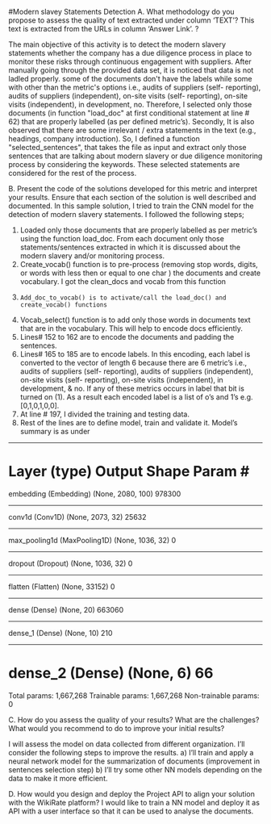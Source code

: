 #Modern slavey Statements Detection 
A. What methodology do you propose to assess the quality of text extracted under
column ‘TEXT’? This text is extracted from the URLs in column ‘Answer Link’. ?

The main objective of this activity is to detect the modern slavery statements whether the company has a due diligence process in place to monitor these risks through continuous engagement with suppliers.
After manually going through the provided data set, it is noticed that data is not ladled properly. some of the documents don't have the labels while some with other than the metric's options i.e., audits of suppliers (self- reporting), audits of suppliers (independent), on-site visits (self- reporting), on-site visits (independent), in development, no. Therefore, I selected only those documents (in function "load_doc" at first conditional statement at line # 62) that are properly labelled (as per defined metric’s).
Secondly, It is also observed that there are some irrelevant / extra statements in the text (e.g., headings, company introduction). So, I defined a function "selected_sentences", that takes the file as input and extract only those sentences that are talking about modern slavery or due diligence monitoring process by considering the keywords. These selected statements are considered for the rest of the process.

B. Present the code of the solutions developed for this metric and interpret your results. Ensure that each section of the solution is well described and documented.
In this sample solution, I tried to train the CNN model for the detection of modern slavery statements. I followed the following steps;
  1.	Loaded only those documents that are properly labelled as per metric’s using the function load_doc. From each document only those statements/sentences extracted in which it is discussed about the modern slavery and/or monitoring process. 
  2.	Create_vocab() function is to pre-process (removing stop words, digits, or words with less then or equal to one char ) the documents and create vocabulary. I got the clean_docs and vocab from this function
  3.	 Add_doc_to_vocab() is to activate/call the load_doc() and create_vocab() functions
  4.	Vocab_select() function is to add only those words in documents text that are in the vocabulary. This will help to encode docs efficiently.
  5.	Lines# 152 to 162 are to encode the documents and padding the sentences.
  6.	Lines# 165 to 185 are to encode labels. In this encoding, each label is converted to the vector of length 6 because there are 6 metric’s i.e., audits of suppliers (self- reporting), audits of suppliers (independent), on-site visits (self- reporting), on-site visits (independent), in development, & no. If any of these metrics occurs in label that bit is turned on (1). As a result each encoded label is a list of o’s and 1’s e.g. [0,1,0,1,0,0].
  7.	At line # 197, I divided the training and testing data.
  8.	Rest of the lines are to define model, train and validate it. Model’s summary is as under



_________________________________________________________________
Layer (type)                 Output Shape              Param #
================================================================
embedding (Embedding)        (None, 2080, 100)         978300
_________________________________________________________________
conv1d (Conv1D)              (None, 2073, 32)          25632
_________________________________________________________________
max_pooling1d (MaxPooling1D) (None, 1036, 32)          0
_________________________________________________________________
dropout (Dropout)            (None, 1036, 32)          0
_________________________________________________________________
flatten (Flatten)            (None, 33152)             0
_________________________________________________________________
dense (Dense)                (None, 20)                663060
_________________________________________________________________
dense_1 (Dense)              (None, 10)                210
_________________________________________________________________
dense_2 (Dense)              (None, 6)                 66
=================================================================
Total params: 1,667,268
Trainable params: 1,667,268
Non-trainable params: 0


C. How do you assess the quality of your results? What are the challenges? What would you recommend to do to improve your initial results?

I will assess the model on data collected from different organization. I’ll consider the following steps to improve the results.
  a)	I’ll train and apply a neural network model for the summarization of documents (improvement in sentences selection step)
  b)	I’ll try some other NN models depending on the data to make it more efficient.


D. How would you design and deploy the Project API to align your solution with the
WikiRate platform?
I would like to train a NN model and deploy it as API with a user interface so that it can be used to analyse the documents.



